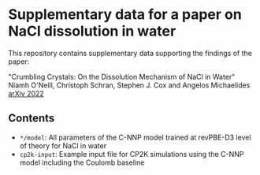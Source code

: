# Supplementary data for a paper on NaCl dissolution in water

This repository contains supplementary data supporting the findings of the paper:

"Crumbling Crystals: On the Dissolution Mechanism of NaCl in Water"
Niamh O'Neill, Christoph Schran, Stephen J. Cox and Angelos Michaelides
[arXiv 2022](https://doi.org/10.48550/arXiv.2211.04345)

## Contents
* `*/model`:
All parameters of the C-NNP model trained at revPBE-D3 level of theory for NaCl in water
* `cp2k-input`:
Example input file for CP2K simulations using the C-NNP model including the Coulomb baseline

